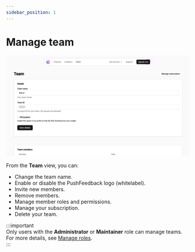 ```yaml
---
sidebar_position: 1
---
```


# Manage team

![Manage subscription](./images/manage-team.png)

From the **Team** view, you can:  

* Change the team name.  
* Enable or disable the PushFeedback logo (whitelabel).  
* Invite new members.  
* Remove members.  
* Manage member roles and permissions.  
* Manage your subscription.  
* Delete your team.  

:::important  
Only users with the **Administrator** or **Maintainer** role can manage teams. For more details, see [Manage roles](roles.md).  
:::  
